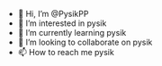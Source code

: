 - 👋 Hi, I’m @PysikPP
- 👀 I’m interested in pysik
- 🌱 I’m currently learning pysik
- 💞️ I’m looking to collaborate on pysik
- 📫 How to reach me pysik

<!---
PysikPP/PysikPP is a ✨ special ✨ repository because its `README.md` (this file) appears on your GitHub profile.
You can click the Preview link to take a look at your changes.
--->
